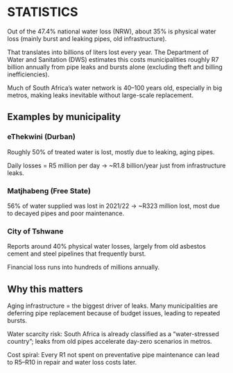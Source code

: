 # STATISTICS 

Out of the 47.4% national water loss (NRW), about 35% is physical water loss (mainly burst and leaking pipes, old infrastructure).

That translates into billions of liters lost every year. The Department of Water and Sanitation (DWS) estimates this costs municipalities roughly R7 billion annually from pipe leaks and bursts alone (excluding theft and billing inefficiencies).

Much of South Africa’s water network is 40–100 years old, especially in big metros, making leaks inevitable without large-scale replacement.

## Examples by municipality

### eThekwini (Durban)

Roughly 50% of treated water is lost, mostly due to leaking, aging pipes.

Daily losses = R5 million per day → ~R1.8 billion/year just from infrastructure leaks.

### Matjhabeng (Free State)

56% of water supplied was lost in 2021/22 → ~R323 million lost, most due to decayed pipes and poor maintenance.

### City of Tshwane

Reports around 40% physical water losses, largely from old asbestos cement and steel pipelines that frequently burst.

Financial loss runs into hundreds of millions annually.

## Why this matters

Aging infrastructure = the biggest driver of leaks. Many municipalities are deferring pipe replacement because of budget issues, leading to repeated bursts.

Water scarcity risk: South Africa is already classified as a “water-stressed country”; leaks from old pipes accelerate day-zero scenarios in metros.

Cost spiral: Every R1 not spent on preventative pipe maintenance can lead to R5–R10 in repair and water loss costs later.


